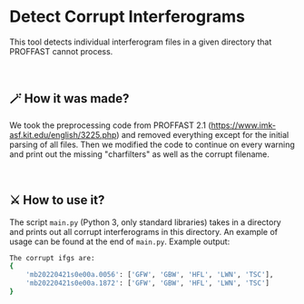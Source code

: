 # Detect Corrupt Interferograms

This tool detects individual interferogram files in a given directory that PROFFAST cannot process.

<br/>

## 🪄 How it was made?

We took the preprocessing code from PROFFAST 2.1 (https://www.imk-asf.kit.edu/english/3225.php) and removed everything except for the initial parsing of all files. Then we modified the code to continue on every warning and print out the missing "charfilters" as well as the corrupt filename.

<br/>

## ⚔️ How to use it?

The script `main.py` (Python 3, only standard libraries) takes in a directory and prints out all corrupt interferograms in this directory. An example of usage can be found at the end of `main.py`. Example output:

```bash
The corrupt ifgs are:
{
    'mb20220421s0e00a.0056': ['GFW', 'GBW', 'HFL', 'LWN', 'TSC'],
    'mb20220421s0e00a.1872': ['GFW', 'GBW', 'HFL', 'LWN', 'TSC']
}
```
